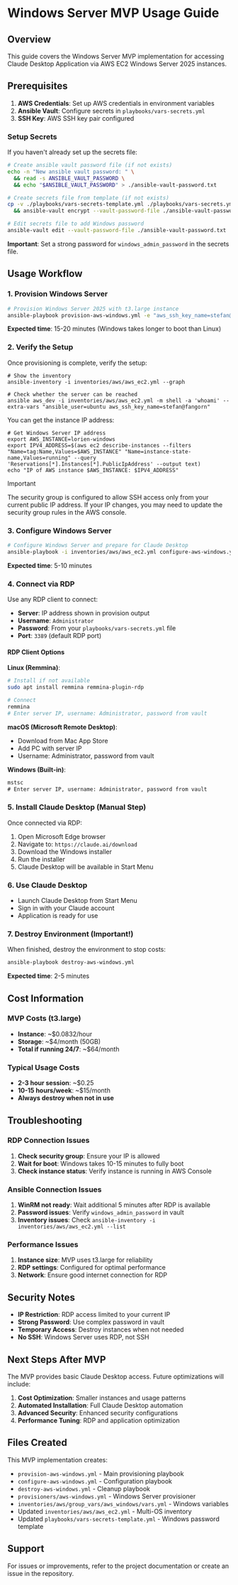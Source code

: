 # Windows Server MVP Usage Guide

## Overview

This guide covers the Windows Server MVP implementation for accessing Claude Desktop Application via AWS EC2 Windows Server 2025 instances.

## Prerequisites

1. **AWS Credentials**: Set up AWS credentials in environment variables
2. **Ansible Vault**: Configure secrets in `playbooks/vars-secrets.yml`
3. **SSH Key**: AWS SSH key pair configured

### Setup Secrets

If you haven't already set up the secrets file:

```bash
# Create ansible vault password file (if not exists)
echo -n "New ansible vault password: " \
  && read -s ANSIBLE_VAULT_PASSWORD \
  && echo "$ANSIBLE_VAULT_PASSWORD" > ./ansible-vault-password.txt

# Create secrets file from template (if not exists)
cp -v ./playbooks/vars-secrets-template.yml ./playbooks/vars-secrets.yml \
  && ansible-vault encrypt --vault-password-file ./ansible-vault-password.txt ./playbooks/vars-secrets.yml

# Edit secrets file to add Windows password
ansible-vault edit --vault-password-file ./ansible-vault-password.txt ./playbooks/vars-secrets.yml
```

**Important**: Set a strong password for `windows_admin_password` in the secrets file.

## Usage Workflow

### 1. Provision Windows Server

```bash
# Provision Windows Server 2025 with t3.large instance
ansible-playbook provision-aws-windows.yml -e "aws_ssh_key_name=stefan@fangorn" --vault-password-file ansible-vault-password.txt -vvv
```

**Expected time**: 15-20 minutes (Windows takes longer to boot than Linux)

### 2. Verify the Setup

Once provisioning is complete, verify the setup:

```shell
# Show the inventory
ansible-inventory -i inventories/aws/aws_ec2.yml --graph

# Check whether the server can be reached
ansible aws_dev -i inventories/aws/aws_ec2.yml -m shell -a 'whoami' --extra-vars "ansible_user=ubuntu aws_ssh_key_name=stefan@fangorn"
```

You can get the instance IP address:

```shell
# Get Windows Server IP address
export AWS_INSTANCE=lorien-windows
export IPV4_ADDRESS=$(aws ec2 describe-instances --filters "Name=tag:Name,Values=$AWS_INSTANCE" "Name=instance-state-name,Values=running" --query 'Reservations[*].Instances[*].PublicIpAddress' --output text)
echo "IP of AWS instance $AWS_INSTANCE: $IPV4_ADDRESS"
```

> [!IMPORTANT]
> The security group is configured to allow SSH access only from your current public IP address. If your IP changes, you may need to update the security group rules in the AWS console.

### 3. Configure Windows Server

```bash
# Configure Windows Server and prepare for Claude Desktop
ansible-playbook -i inventories/aws/aws_ec2.yml configure-aws-windows.yml
```

**Expected time**: 5-10 minutes

### 4. Connect via RDP

Use any RDP client to connect:

- **Server**: IP address shown in provision output
- **Username**: `Administrator`
- **Password**: From your `playbooks/vars-secrets.yml` file
- **Port**: `3389` (default RDP port)

#### RDP Client Options

**Linux (Remmina)**:

```bash
# Install if not available
sudo apt install remmina remmina-plugin-rdp

# Connect
remmina
# Enter server IP, username: Administrator, password from vault
```

**macOS (Microsoft Remote Desktop)**:

- Download from Mac App Store
- Add PC with server IP
- Username: Administrator, password from vault

**Windows (Built-in)**:

```cmd
mstsc
# Enter server IP, username: Administrator, password from vault
```

### 5. Install Claude Desktop (Manual Step)

Once connected via RDP:

1. Open Microsoft Edge browser
2. Navigate to: `https://claude.ai/download`
3. Download the Windows installer
4. Run the installer
5. Claude Desktop will be available in Start Menu

### 6. Use Claude Desktop

- Launch Claude Desktop from Start Menu
- Sign in with your Claude account
- Application is ready for use

### 7. Destroy Environment (Important!)

When finished, destroy the environment to stop costs:

```bash
ansible-playbook destroy-aws-windows.yml
```

**Expected time**: 2-5 minutes

## Cost Information

### MVP Costs (t3.large)

- **Instance**: ~$0.0832/hour
- **Storage**: ~$4/month (50GB)
- **Total if running 24/7**: ~$64/month

### Typical Usage Costs

- **2-3 hour session**: ~$0.25
- **10-15 hours/week**: ~$15/month
- **Always destroy when not in use**

## Troubleshooting

### RDP Connection Issues

1. **Check security group**: Ensure your IP is allowed
2. **Wait for boot**: Windows takes 10-15 minutes to fully boot
3. **Check instance status**: Verify instance is running in AWS Console

### Ansible Connection Issues

1. **WinRM not ready**: Wait additional 5 minutes after RDP is available
2. **Password issues**: Verify `windows_admin_password` in vault
3. **Inventory issues**: Check `ansible-inventory -i inventories/aws/aws_ec2.yml --list`

### Performance Issues

1. **Instance size**: MVP uses t3.large for reliability
2. **RDP settings**: Configured for optimal performance
3. **Network**: Ensure good internet connection for RDP

## Security Notes

- **IP Restriction**: RDP access limited to your current IP
- **Strong Password**: Use complex password in vault
- **Temporary Access**: Destroy instances when not needed
- **No SSH**: Windows Server uses RDP, not SSH

## Next Steps After MVP

The MVP provides basic Claude Desktop access. Future optimizations will include:

1. **Cost Optimization**: Smaller instances and usage patterns
2. **Automated Installation**: Full Claude Desktop automation
3. **Advanced Security**: Enhanced security configurations
4. **Performance Tuning**: RDP and application optimization

## Files Created

This MVP implementation creates:

- `provision-aws-windows.yml` - Main provisioning playbook
- `configure-aws-windows.yml` - Configuration playbook
- `destroy-aws-windows.yml` - Cleanup playbook
- `provisioners/aws-windows.yml` - Windows Server provisioner
- `inventories/aws/group_vars/aws_windows/vars.yml` - Windows variables
- Updated `inventories/aws/aws_ec2.yml` - Multi-OS inventory
- Updated `playbooks/vars-secrets-template.yml` - Windows password template

## Support

For issues or improvements, refer to the project documentation or create an issue in the repository.
